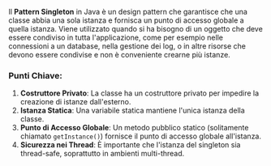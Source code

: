 Il **Pattern Singleton** in Java è un design pattern che garantisce che una classe abbia una sola istanza e fornisca un punto di accesso globale a quella istanza. Viene utilizzato quando si ha bisogno di un oggetto che deve essere condiviso in tutta l'applicazione, come per esempio nelle connessioni a un database, nella gestione dei log, o in altre risorse che devono essere condivise e non è conveniente crearne più istanze.

### Punti Chiave:

1. **Costruttore Privato**: La classe ha un costruttore privato per impedire la creazione di istanze dall'esterno.
2. **Istanza Statica**: Una variabile statica mantiene l'unica istanza della classe.
3. **Punto di Accesso Globale**: Un metodo pubblico statico (solitamente chiamato `getInstance()`) fornisce il punto di accesso globale all'istanza.
4. **Sicurezza nei Thread**: È importante che l'istanza del singleton sia thread-safe, soprattutto in ambienti multi-thread.